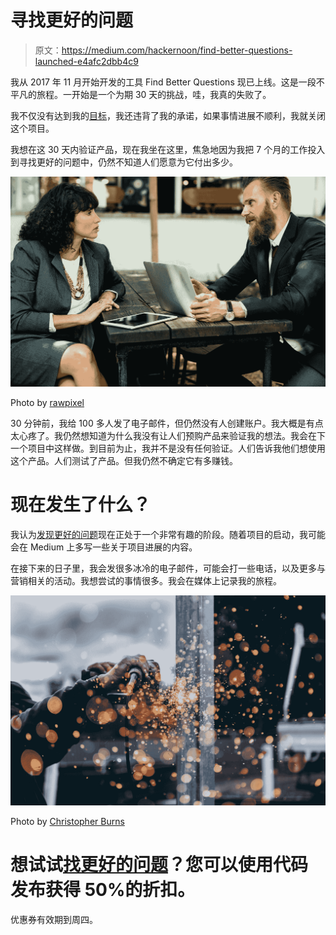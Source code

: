 # 寻找更好的问题

> 原文：<https://medium.com/hackernoon/find-better-questions-launched-e4afc2dbb4c9>

我从 2017 年 11 月开始开发的工具 Find Better Questions 现已上线。这是一段不平凡的旅程。一开始是一个为期 30 天的挑战，哇，我真的失败了。

我不仅没有达到我的[目标](/@EmilBruckner/day-0-zero-to-mvp-in-30-days-what-its-all-about-c39215a531f7)，我还违背了我的承诺，如果事情进展不顺利，我就关闭这个项目。

我想在这 30 天内验证产品，现在我坐在这里，焦急地因为我把 7 个月的工作投入到寻找更好的问题中，仍然不知道人们愿意为它付出多少。

![](img/b2bf47aabdbf8a59990f4626177482b2.png)

Photo by [rawpixel](https://unsplash.com/@rawpixel?utm_source=medium&utm_medium=referral)

30 分钟前，我给 100 多人发了电子邮件，但仍然没有人创建账户。我大概是有点太心疼了。我仍然想知道为什么我没有让人们预购产品来验证我的想法。我会在下一个项目中这样做。到目前为止，我并不是没有任何验证。人们告诉我他们想使用这个产品。人们测试了产品。但我仍然不确定它有多赚钱。

# 现在发生了什么？

我认为[发现更好的问题](http://findbetterquestions.com)现在正处于一个非常有趣的阶段。随着项目的启动，我可能会在 Medium 上多写一些关于项目进展的内容。

在接下来的日子里，我会发很多冰冷的电子邮件，可能会打一些电话，以及更多与营销相关的活动。我想尝试的事情很多。我会在媒体上记录我的旅程。

![](img/c42fc2f6880948577396af5ae2ec3105.png)

Photo by [Christopher Burns](https://unsplash.com/@christopher__burns?utm_source=medium&utm_medium=referral)

# 想试试[找更好的问题](http://findbetterquestions.com)？您可以使用代码发布获得 50%的折扣。

优惠券有效期到周四。